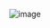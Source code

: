 ![image](https://github.com/amitAsher22/groceries/assets/69055006/5fe6636b-8edf-42bb-bc77-b6289d254fc3)
